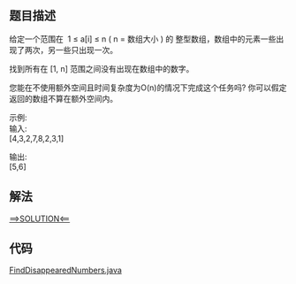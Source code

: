 ## 题目描述
给定一个范围在  1 ≤ a[i] ≤ n ( n = 数组大小 ) 的 整型数组，数组中的元素一些出现了两次，另一些只出现一次。

找到所有在 [1, n] 范围之间没有出现在数组中的数字。

您能在不使用额外空间且时间复杂度为O(n)的情况下完成这个任务吗? 你可以假定返回的数组不算在额外空间内。

示例:
<br>输入:
<br>[4,3,2,7,8,2,3,1]

输出:
<br>[5,6]

## 解法
[==>SOLUTION<==](https://leetcode-cn.com/problems/find-all-numbers-disappeared-in-an-array/solution/zhao-dao-suo-you-shu-zu-zhong-xiao-shi-d-mabl/)
## 代码
[FindDisappearedNumbers.java](https://github.com/Marshal7cc/leetcode-java/blob/master/src/array/FindDisappearedNumbers.java)


